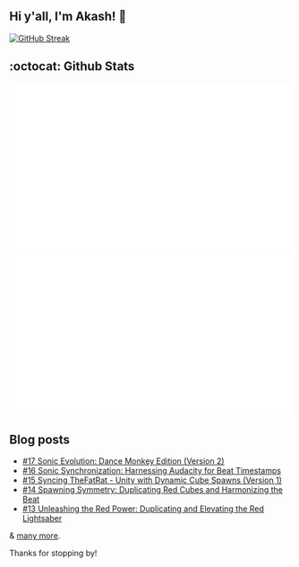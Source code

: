## Hi y'all, I'm Akash! 👋

[![GitHub Streak](https://streak-stats.demolab.com?user=Akash3121&theme=github-dark-blue&date_format=M%20j%5B%2C%20Y%5D)](https://git.io/streak-stats)


## :octocat: Github Stats 

![](https://github.com/Akash3121/github-stats/blob/master/generated/overview.svg)
![](https://github.com/Akash3121/github-stats/blob/master/generated/languages.svg)

## Blog posts
<!-- BLOG-POST-LIST:START -->
- [#17 Sonic Evolution: Dance Monkey Edition &lpar;Version 2&rpar;](https://akashrj.hashnode.dev/17-sonic-evolution-dance-monkey-edition-version-2)
- [#16 Sonic Synchronization: Harnessing Audacity for Beat Timestamps](https://akashrj.hashnode.dev/16-sonic-synchronization-harnessing-audacity-for-beat-timestamps)
- [#15 Syncing TheFatRat - Unity with Dynamic Cube Spawns &lpar;Version 1&rpar;](https://akashrj.hashnode.dev/15-syncing-thefatrat-unity-with-dynamic-cube-spawns-version-1)
- [#14 Spawning Symmetry: Duplicating Red Cubes and Harmonizing the Beat](https://akashrj.hashnode.dev/14-spawning-symmetry-duplicating-red-cubes-and-harmonizing-the-beat)
- [#13 Unleashing the Red Power: Duplicating and Elevating the Red Lightsaber](https://akashrj.hashnode.dev/13-unleashing-the-red-power-duplicating-and-elevating-the-red-lightsaber)
<!-- BLOG-POST-LIST:END -->
& [many more](https://akashrj.hashnode.dev/).

Thanks for stopping by!
